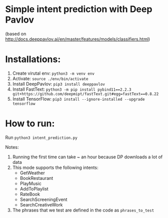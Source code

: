 # Simple intent prediction with Deep Pavlov

(based on http://docs.deeppavlov.ai/en/master/features/models/classifiers.html)
# Installations:
1. Create virutal env: `python3 -m venv env`
2. Activate: `source ./env/bin/activate`
3. Install DeepPavlov: `pip3 install deeppavlov`
4. Install FastText: `python3 -m pip install pybind11==2.2.3 git+https://github.com/deepmipt/fastText.git#egg=fastText==0.8.22`
5. Install TensorFlow: `pip3 install --ignore-installed --upgrade tensorflow`

# How to run:
Run `python3 intent_prediction.py`

Notes:
1. Running the first time can take ~ an hour because DP downloads a lot of data
2. This mode supports the following intents:
    - GetWeather
    - BookRestaurant
    - PlayMusic
    - AddToPlaylist
    - RateBook
    - SearchScreeningEvent
    - SearchCreativeWork
3. The phrases that we test are defined in the code as `phrases_to_test`
